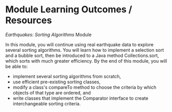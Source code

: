 # Module Learning Outcomes / Resources

*Earthquakes: Sorting Algorithms* Module  

In this module, you will continue using real earthquake data to explore several sorting algorithms. You will learn how to implement a selection sort and a bubble sort, then be introduced to a Java method Collections.sort, which sorts with much greater efficiency. By the end of this module, you will be able to:

* implement several sorting algorithms from scratch,
* use efficient pre-existing sorting classes,
* modify a class's compareTo method to choose the criteria by which objects of that type are ordered, and
* write classes that implement the Comparator interface to create interchangeable sorting criteria.
